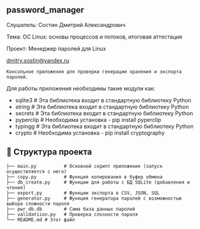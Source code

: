 ## password_manager

Слушатель: Состин Дмитрий Александрович

Тема: ОС Linux: основы процессов и потоков, итоговая аттестация

Проект: Менеджер паролей для Linux

dmitry.sostin@yandex.ru

    Консольное приложения для проверки генерации хранения и экспорта паролей.

Для работы приложения необходимы такие модули как:

- sqlite3      # Эта библиотека входит в стандартную библиотеку Python
- string       # Эта библиотека входит в стандартную библиотеку Python
- secrets      # Эта библиотека входит в стандартную библиотеку Python
- pyperclip    # Необходима установка - pip install pyperclip
- typingg      # Эта библиотека входит в стандартную библиотеку Python
- crypto       # Необходима установка - pip install cryptography


## 📂 Структура проекта
```
├── main.py          # Основной скрипт приложения (запуск осуществляется с него)
├── copy.py          # Функция копирования в буфер обмена
├── db_create.py     # Функции для работы с БД SQLite (добавления и чтения)
├── export.py        # Функции экспорта в CSV, JSON, SQL
├── generator.py     # Функция генератора паролей с возможностью выбора сложности пароля
├── pwr_db.db        # Сама база данных паролей
├── validatiion.py   # Проверка слозности пароля
└── README.md # Этот файл
